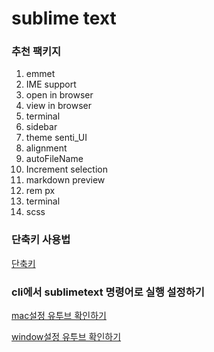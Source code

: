 # sublime text

### 추천 팩키지

1. emmet
2. IME support
3. open in browser
4. view in browser
5. terminal
6. sidebar
7. theme senti_UI
8. alignment
9. autoFileName
10. Increment selection
11. markdown preview
12. rem px
13. terminal
14. scss



###  단축키 사용법

[단축키](https://www.youtube.com/watch?v=utLIfDpGKsY)

###  cli에서 sublimetext  명령어로 실행 설정하기<br>

[mac설정 유투브 확인하기](https://www.youtube.com/watch?v=P6IlgugDoGw)

[window설정 유투브 확인하기](https://www.youtube.com/watch?v=vERWpzH7PBM)